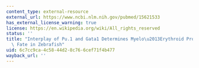 ```yaml
---
content_type: external-resource
external_url: https://www.ncbi.nlm.nih.gov/pubmed/15621533
has_external_license_warning: true
license: https://en.wikipedia.org/wiki/All_rights_reserved
status: ''
title: "Interplay of Pu.1 and Gata1 Determines Myelo\u2013Erythroid Progenitor Cell\
  \ Fate in Zebrafish"
uid: 6c7cc9ca-4c58-44d2-8c76-6cef71f4b477
wayback_url: ''
---
```

